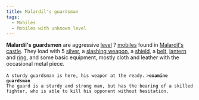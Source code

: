 ```yaml
---
title: Malardil's guardsman
tags:
  - Mobiles
  - Mobiles with unknown level
---
```

**Malardil's guardsmen** are aggressive [level](level "wikilink") ?
[mobiles](mobile "wikilink") found in [Malardil's
castle](Malardil's_castle "wikilink"). They load with 5
[silver](silver "wikilink"), a [slashing
weapon](slashing_weapon "wikilink"), a [shield](shield "wikilink"), a
[belt](plain_leather_belt "wikilink"), [lantern](lantern "wikilink") and
[ring](ring "wikilink"), and some basic equipment, mostly cloth and
leather with the occasional metal piece.

`A sturdy guardsman is here, his weapon at the ready.`
`>`**`examine guardsman`**
`The guard is a sturdy and strong man, but has the bearing of a skilled`
`fighter, who is able to kill his opponent without hesitation.`
 